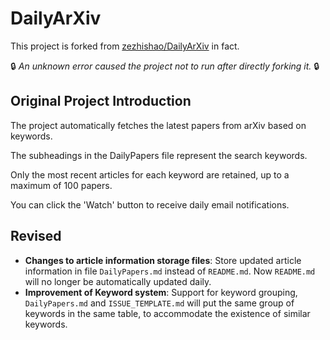 # DailyArXiv

This project is forked from [zezhishao/DailyArXiv](https://github.com/zezhishao/DailyArXiv) in fact.

🔒 *An unknown error caused the project not to run after directly forking it.* 🔒

## Original Project Introduction

The project automatically fetches the latest papers from arXiv based on keywords.

The subheadings in the DailyPapers file represent the search keywords.

Only the most recent articles for each keyword are retained, up to a maximum of 100 papers.

You can click the 'Watch' button to receive daily email notifications.

## Revised

- **Changes to article information storage files**: Store updated article information in file `DailyPapers.md` instead of `README.md`. Now `README.md` will no longer be automatically updated daily.
- **Improvement of Keyword system**: Support for keyword grouping, `DailyPapers.md` and `ISSUE_TEMPLATE.md` will put the same group of keywords in the same table, to accommodate the existence of similar keywords.
